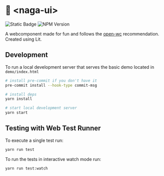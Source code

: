 # 🐲 \<naga-ui>

![Static Badge](https://img.shields.io/badge/work_in_progress-yellow) ![NPM Version](https://img.shields.io/npm/v/naga-ui)

A webcomponent made for fun and follows the [open-wc](https://github.com/open-wc/open-wc) recommendation. Created using Lit.

## Development

To run a local development server that serves the basic demo located in `demo/index.html`

```bash
# install pre-commit if you don't have it
pre-commit install --hook-type commit-msg

# install deps
yarn install

# start local development server
yarn start
```

## Testing with Web Test Runner

To execute a single test run:

```bash
yarn run test
```

To run the tests in interactive watch mode run:

```bash
yarn run test:watch
```

